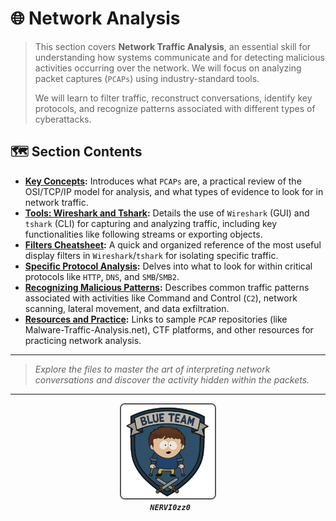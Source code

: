 # 🌐 Network Analysis

> This section covers **Network Traffic Analysis**, an essential skill for understanding how systems communicate and for detecting malicious activities occurring over the network. We will focus on analyzing packet captures (`PCAPs`) using industry-standard tools.
>
> We will learn to filter traffic, reconstruct conversations, identify key protocols, and recognize patterns associated with different types of cyberattacks.

## 🗺️ Section Contents

* **[Key Concepts](./01_Key_Concepts.md):** Introduces what `PCAPs` are, a practical review of the OSI/TCP/IP model for analysis, and what types of evidence to look for in network traffic.
* **[Tools: Wireshark and Tshark](./02_Wireshark_Tshark.md):** Details the use of `Wireshark` (GUI) and `tshark` (CLI) for capturing and analyzing traffic, including key functionalities like following streams or exporting objects.
* **[Filters Cheatsheet](./03_Filters_Cheatsheet.md):** A quick and organized reference of the most useful display filters in `Wireshark`/`tshark` for isolating specific traffic.
* **[Specific Protocol Analysis](./04_Specific_Protocol_Analysis.md):** Delves into what to look for within critical protocols like `HTTP`, `DNS`, and `SMB`/`SMB2`.
* **[Recognizing Malicious Patterns](./05_Malicious_Patterns.md):** Describes common traffic patterns associated with activities like Command and Control (`C2`), network scanning, lateral movement, and data exfiltration.
* **[Resources and Practice](./06_Practice_Resources.md):** Links to sample `PCAP` repositories (like Malware-Traffic-Analysis.net), CTF platforms, and other resources for practicing network analysis.

---

> _Explore the files to master the art of interpreting network conversations and discover the activity hidden within the packets._

---

<p align="center"> 
  <img src="assets/img/icono.png" alt="Icono del Repositorio" style="border: 2px solid #555; border-radius: 8px; width: 150px;">
  <br> <strong><em><code> NERVI0zz0</code></em></strong> 
  </p>
